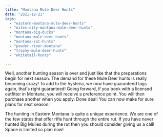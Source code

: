 ```yaml
---
title: "Montana Mule Deer Hunts"
date: "2021-12-21"
tags: 
  - "eastern-montana-mule-deer-hunts"
  - "miles-city-montana-mule-deer-hunts"
  - "montana-big-bucks"
  - "montana-mule-deer-hunts"
  - "montana-rut-hunts"
  - "powder-river-montana"
  - "trophy-mule-deer-hunts"
  - "whitetail-hunts"

---
```


Well, another hunting season is over and just like that the preparations begin for next season. The demand for these Mule Deer hunts is really becoming crazy! To add to the hysteria, we now have guaranteed tags again, that's right guaranteed! Going forward, if you book with a licensed outfitter in Montana, you will receive a preference point. You will then purchase another when you apply. Done deal! You can now make for sure plans for next season.

The hunting in Eastern Montana is quite a unique experience. We are one of the few states that offer rifle hunt through the entire rut. If you have never hunted Big Mulies during the rut then you should consider giving us a call! Space is limited so plan now!
